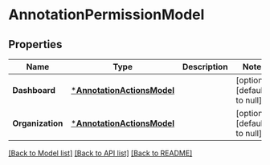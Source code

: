 # AnnotationPermissionModel

## Properties
Name | Type | Description | Notes
------------ | ------------- | ------------- | -------------
**Dashboard** | [***AnnotationActionsModel**](AnnotationActions.md) |  | [optional] [default to null]
**Organization** | [***AnnotationActionsModel**](AnnotationActions.md) |  | [optional] [default to null]

[[Back to Model list]](../README.md#documentation-for-models) [[Back to API list]](../README.md#documentation-for-api-endpoints) [[Back to README]](../README.md)


